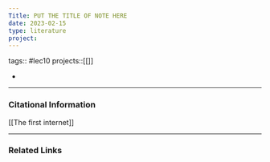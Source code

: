 ```yaml
---
Title: PUT THE TITLE OF NOTE HERE
date: 2023-02-15
type: literature
project:
---
```

tags:: #lec10
projects::[[]]


-   

---
### Citational Information

[[The first internet]]

---

### Related Links

